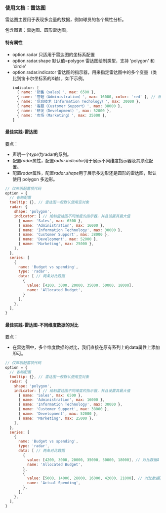 ### 使用文档：雷达图
雷达图主要用于表现多变量的数据，例如球员的各个属性分析。

包含图表：雷达图、圆形雷达图。

#### 特有属性
- option.radar
  只适用于雷达图的坐标系配置
- option.radar.shape 默认值=polygon
  雷达图绘制类型，支持 'polygon' 和 'circle'
- option.radar.indicator
  雷达图的指示器，用来指定雷达图中的多个变量（类比到笛卡尔坐标系的X轴），如下示例。
  ```javascript
  indicator: [
    { name: '销售（sales）', max: 6500 },
    { name: '管理（Administration）', max: 16000, color: 'red' }, // 标签设置为红色
    { name: '信息技术（Information Techology）', max: 30000 },
    { name: '客服（Customer Support）', max: 38000 },
    { name: '研发（Development）', max: 52000 },
    { name: '市场（Marketing）', max: 25000 },
  ]
  ```
#### 最佳实践-雷达图
要点：
- 声明一个*type*为radar的系列。
- 配置*radar*属性，配置*radar.indicator*用于展示不同维度指示器及其顶点配置。
- 配置*radar*属性，配置*radar.shape*用于展示多边形还是圆形的雷达图，默认使用 polygon 多边形。

```jsx file="runtime.jsx"
// 仅声明配置项代码
option = {
  // 省略配置
  tooltip: {}, // 雷达图一般默认使用空对象
  radar: {
    shape: 'polygon',
    indicator: [ // 绘制雷达图不同维度的指示器，并且设置其最大值
      { name: 'Sales', max: 6500 },
      { name: 'Administration', max: 16000 },
      { name: 'Information Technology', max: 30000 },
      { name: 'Customer Support', max: 38000 },
      { name: 'Development', max: 52000 },
      { name: 'Marketing', max: 25000 },
    ],
  },
  series: [
    {
      name: 'Budget vs spending',
      type: 'radar',
      data: [ // 两条对比数据
        {
          value: [4200, 3000, 20000, 35000, 50000, 18000],
          name: 'Allocated Budget',
        }
      ],
    },
  ],
}
```


#### 最佳实践-雷达图-不同维度数据的对比
要点：
- 在雷达图中，多个维度数据的对比，我们直接在原有系列上的data属性上添加即可。

```jsx file="runtime.jsx"
// 仅声明配置项代码
option = {
  // 省略配置
  tooltip: {}, // 雷达图一般默认使用空对象
  radar: {
    shape: 'polygon',
    indicator: [ // 绘制雷达图不同维度的指示器，并且设置其最大值
      { name: 'Sales', max: 6500 },
      { name: 'Administration', max: 16000 },
      { name: 'Information Technology', max: 30000 },
      { name: 'Customer Support', max: 38000 },
      { name: 'Development', max: 52000 },
      { name: 'Marketing', max: 25000 },
    ],
  },
  series: [
    {
      name: 'Budget vs spending',
      type: 'radar',
      data: [ // 两条对比数据
        {
          value: [4200, 3000, 20000, 35000, 50000, 18000], // 对比数据A
          name: 'Allocated Budget',
        },
        {
          value: [5000, 14000, 28000, 26000, 42000, 21000], // 对比数据B
          name: 'Actual Spending',
        },
      ],
    },
  ],
}
```